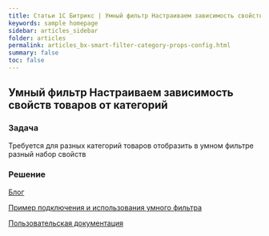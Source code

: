 ```yaml
---
title: Статьи 1С Битрикс | Умный фильтр Настраиваем зависимость свойств товаров от категорий
keywords: sample homepage
sidebar: articles_sidebar
folder: articles
permalink: articles_bx-smart-filter-category-props-config.html
summary: false
toc: false
---
```


## Умный фильтр Настраиваем зависимость свойств товаров от категорий

### Задача

Требуется для разных категорий товаров отобразить в умном фильтре разный набор свойств

### Решение

[Блог](https://dev.1c-bitrix.ru/community/blogs/product_features/smart_filter.php)

[Пример подключения и использования умного фильтра](https://dev.1c-bitrix.ru/learning/course/?COURSE_ID=42&LESSON_ID=5167)

[Пользовательская документация](https://dev.1c-bitrix.ru/user_help/content/iblock/components_2/catalog/smart_filter.php)